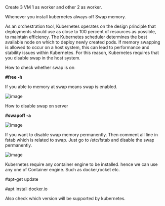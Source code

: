 Create 3 VM 1 as worker and other 2 as worker.

Whenever you install kubernetes always off Swap memory.

As an orchestration tool, Kubernetes operates on the design principle that deployments should use as close to 100 percent of resources as possible, to maintain efficiency. The Kubernetes scheduler determines the best available node on which to deploy newly created pods. If memory swapping is allowed to occur on a host system, this can lead to performance and stability issues within Kubernetes. For this reason, Kubernetes requires that you disable swap in the host system.

How to check whether swap is on:

**#free -h**

If you able to memory at swap means swap is enabled.

![image](https://github.com/Khushang49/90DaysofKubernetes/assets/95266353/89e0fb44-3350-4561-b543-814e2a6e7fcb)

How to disable swap on server

**#swapoff -a**

![image](https://github.com/Khushang49/90DaysofKubernetes/assets/95266353/e94e0398-9765-429f-98a3-18a7f27bbc87)

If you want to disable swap memory permanently. Then comment all line in fstab which is related to swap. Just go to /etc/fstab and disable the swap permanently.

![image](https://github.com/Khushang49/90DaysofKubernetes/assets/95266353/fbf55d6d-ab0e-4388-b43a-42bc0122f9bd)

Kubernetes require any container engine to be installed. hence we can use any one of Container engine. Such as docker,rocket etc.

#apt-get update 

#apt install docker.io


Also check which version will be supported by kubernetes.




